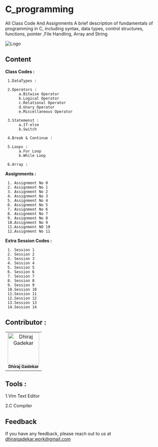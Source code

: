 # C_programming
All Class Code And Assignments
A brief description of fundamentals of programming in C, including syntax, data types, control structures, functions, pointer ,File Handling, Array and String


![Logo](https://imageconindia.com/courses/media/top-banner/course/c_banner.jpg)



## Content
**Class Codes :**

     1.DataTypes :
     
     2.Operators :
          a.Bitwise Operator
          b.Logical Operator
          c.Relational Operator
          d.Unary Operator
          e.Miscellaneous Operator
          
     3.Statemenst :
          a.If-else
          b.Switch
          
     4.Break & Continue :    
     
     5.Loops :
          a.For Loop
          b.While Loop
          
     6.Array :     
          
          
**Assignments :**

     1. Assignment No 0
     2. Assignment No 1
     3. Assignment No 2
     4. Assignment No 3
     5. Assignment No 4
     6. Assignment No 5
     7. Assignment No 6
     8. Assignment No 7
     9. Assignment No 8
     10.Assignment No 9
     11.Assignment NO 10
     12.Assignment No 11
     
**Extra Session Codes :**

     1. Session 1
     2. Session 2
     3. Session 3
     4. Session 4
     5. Session 5
     6. Session 6
     7. Session 7
     8. Session 8
     9. Session 9
     10.Session 10
     11.Session 11
     12.Session 12
     13.Session 13
     14.Session 14
    

## Contributor :  

<table>
  <tr>
    <td align="center"><a href="https://github.com/DhirajGadekar"><img src="https://avatars.githubusercontent.com/u/111908836?v=4" width="100px;" alt="Dhiraj Gadekar"/><br/><sub><b>Dhiraj Gadekar</b></sub></a><br/>
</tr>
</table>



## Tools :

1.Vim Text Editor

2.C Compiler

## Feedback

If you have any feedback, please reach out to us at dhirajgadekar.work@gmail.com
